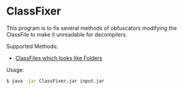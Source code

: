 # ClassFixer
 
This program is to fix several methods of obfuscators modifying the ClassFile to make it unreadable for decompilers.

Supported Methods: 

 * [ClassFiles which looks like Folders](https://github.com/ItzSomebody/stopdecompilingmyjava/blob/master/decompiler-tool-bugs/entry-012/entry.md)

Usage:
```sh
$ java -jar ClassFixer.jar input.jar
```
